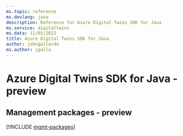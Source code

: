 ```yaml
---
ms.topic: reference
ms.devlang: java
description: Reference for Azure Digital Twins SDK for Java
ms.service: digitaltwins
ms.data: 11/05/2022
title: Azure Digital Twins SDK for Java
author: johngallardo
ms.author: jgalla
---
```

# Azure Digital Twins SDK for Java - preview

## Management packages - preview
[!INCLUDE [mgmt-packages](digital-twins-mgmt-index.md)]